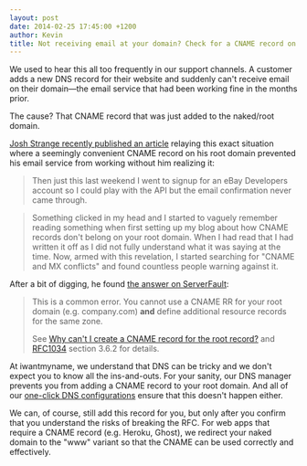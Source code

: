 ```yaml
---
layout: post
date: 2014-02-25 17:45:00 +1200
author: Kevin
title: Not receiving email at your domain? Check for a CNAME record on at the root level.
---
```


We used to hear this all too frequently in our support channels. A customer adds a new DNS record for their website and suddenly can't receive email on their domain—the email service that had been working fine in the months prior.

The cause? That CNAME record that was just added to the naked/root domain.

<!-- more -->

[Josh Strange recently published an article](http://joshstrange.com/why-its-a-bad-idea-to-put-a-cname-record-on-your-root-domain/) relaying this exact situation where a seemingly convenient CNAME record on his root domain prevented his email service from working without him realizing it:

> Then just this last weekend I went to signup for an eBay Developers account so I could play with the API but the email confirmation never came through.

<!-- this is just to break up the block quotes -->

> Something clicked in my head and I started to vaguely remember reading something when first setting up my blog about how CNAME records don't belong on your root domain. When I had read that I had written it off as I did not fully understand what it was saying at the time. Now, armed with this revelation, I started searching for "CNAME and MX conflicts" and found countless people warning against it.

After a bit of digging, he found [the answer on ServerFault](http://serverfault.com/a/91718/14374):

> This is a common error. You cannot use a CNAME RR for your root domain (e.g. company.com) **and** define additional resource records for the same zone.
> 
> See [Why can't I create a CNAME record for the root record?](https://support.dnsmadeeasy.com/index.php?/Knowledgebase/Article/View/14/0/why-cant-i-create-a-cname-record-for-the-root-record) and [RFC1034](http://www.faqs.org/rfcs/rfc1034.html) section 3.6.2 for details.

At iwantmyname, we understand that DNS can be tricky and we don't expect you to know all the ins-and-outs. For your sanity, our DNS manager prevents you from adding a CNAME record to your root domain. And all of our [one-click DNS configurations](https://iwantmyname.com/services) ensure that this doesn't happen either.

We can, of course, still add this record for you, but only after you confirm that you understand the risks of breaking the RFC. For web apps that require a CNAME record (e.g. Heroku, Ghost), we redirect your naked domain to the "www" variant so that the CNAME can be used correctly and effectively.